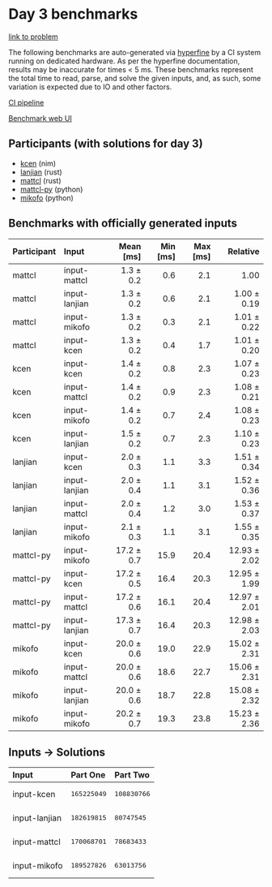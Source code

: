 # Day 3 benchmarks

[link to problem](https://adventofcode.com/2024/day/3)

The following benchmarks are auto-generated via
[hyperfine](https://github.com/sharkdp/hyperfine) by a CI system running on
dedicated hardware. As per the hyperfine documentation, results may be
inaccurate for times < 5 ms. These benchmarks represent the total time to read,
parse, and solve the given inputs, and, as such, some variation is expected due
to IO and other factors.

[CI pipeline](http://ci.papercode.net:8080/teams/main/pipelines/aoc2024)

[Benchmark web UI](https://aoc.ancalagon.black)


## Participants (with solutions for day 3)

- [kcen](https://github.com/kcen/aoc2024) (nim)
- [lanjian](https://github.com/lanjian/aoc-2024) (rust)
- [mattcl](https://github.com/mattcl/aoc2024) (rust)
- [mattcl-py](https://github.com/mattcl/aoc2024-py) (python)
- [mikofo](https://github.com/mikofo/aoc2024) (python)


## Benchmarks with officially generated inputs

| Participant | Input | Mean [ms] | Min [ms] | Max [ms] | Relative |
|:---|:---|---:|---:|---:|---:|
| mattcl | input-mattcl | 1.3 ± 0.2 | 0.6 | 2.1 | 1.00 |
| mattcl | input-lanjian | 1.3 ± 0.2 | 0.6 | 2.1 | 1.00 ± 0.19 |
| mattcl | input-mikofo | 1.3 ± 0.2 | 0.3 | 2.1 | 1.01 ± 0.22 |
| mattcl | input-kcen | 1.3 ± 0.2 | 0.4 | 1.7 | 1.01 ± 0.20 |
| kcen | input-kcen | 1.4 ± 0.2 | 0.8 | 2.3 | 1.07 ± 0.23 |
| kcen | input-mattcl | 1.4 ± 0.2 | 0.9 | 2.3 | 1.08 ± 0.21 |
| kcen | input-mikofo | 1.4 ± 0.2 | 0.7 | 2.4 | 1.08 ± 0.23 |
| kcen | input-lanjian | 1.5 ± 0.2 | 0.7 | 2.3 | 1.10 ± 0.23 |
| lanjian | input-kcen | 2.0 ± 0.3 | 1.1 | 3.3 | 1.51 ± 0.34 |
| lanjian | input-lanjian | 2.0 ± 0.4 | 1.1 | 3.1 | 1.52 ± 0.36 |
| lanjian | input-mattcl | 2.0 ± 0.4 | 1.2 | 3.0 | 1.53 ± 0.37 |
| lanjian | input-mikofo | 2.1 ± 0.3 | 1.1 | 3.1 | 1.55 ± 0.35 |
| mattcl-py | input-mikofo | 17.2 ± 0.7 | 15.9 | 20.4 | 12.93 ± 2.02 |
| mattcl-py | input-kcen | 17.2 ± 0.5 | 16.4 | 20.3 | 12.95 ± 1.99 |
| mattcl-py | input-mattcl | 17.2 ± 0.6 | 16.1 | 20.4 | 12.97 ± 2.01 |
| mattcl-py | input-lanjian | 17.3 ± 0.7 | 16.4 | 20.3 | 12.98 ± 2.03 |
| mikofo | input-kcen | 20.0 ± 0.6 | 19.0 | 22.9 | 15.02 ± 2.31 |
| mikofo | input-mattcl | 20.0 ± 0.6 | 18.6 | 22.7 | 15.06 ± 2.31 |
| mikofo | input-lanjian | 20.0 ± 0.6 | 18.7 | 22.8 | 15.08 ± 2.32 |
| mikofo | input-mikofo | 20.2 ± 0.7 | 19.3 | 23.8 | 15.23 ± 2.36 |


## Inputs -> Solutions

| Input | Part One | Part Two |
|:---|:---|:---|
|input-kcen|<pre>165225049</pre>|<pre>108830766</pre>|
|input-lanjian|<pre>182619815</pre>|<pre>80747545</pre>|
|input-mattcl|<pre>170068701</pre>|<pre>78683433</pre>|
|input-mikofo|<pre>189527826</pre>|<pre>63013756</pre>|